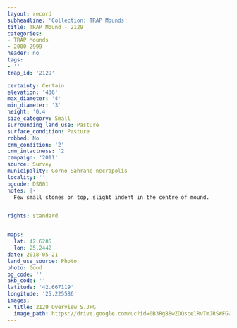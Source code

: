 ```yaml
---
layout: record
subheadline: 'Collection: TRAP Mounds'
title: TRAP Mound - 2129
categories:
- TRAP Mounds
- 2000-2999
header: no
tags:
- ''
trap_id: '2129'

certainty: Certain
elevation: '436'
max_diameter: '4'
min_diameter: '3'
height: '0.4'
size_category: Small
surrounding_land_use: Pasture
surface_condition: Pasture
robbed: No
crm_condition: '2'
crm_intactness: '2'
campaign: '2011'
source: Survey
municipality: Gorno Sahrane necropolis
locality: ''
bgcode: DS001
notes: |-
  Few small stones on top, slight indent in the centre of mound.


rights: standard


maps:
  lat: 42.6285
  lon: 25.2442
date: 2018-05-21
land_use_source: Photo
photo: Good
bg_code: ''
akb_code: ''
latitude: '42.667119'
longitude: '25.225586'
images:
- title: 2129_Overview_S.JPG
  image_path: https://drive.google.com/uc?id=0B3Rg88wZDQscelRvTmJRSWFGWVE
---
```

